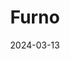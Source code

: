 ---  
layout: startup_page  
title: "Furno"  
id: "furno.com"  
permalink: "/furnofurno.com03132024/"  
website: "https://furno.com/"  
funding_round: "Seed"  
funding_amount: "$6.5M"  
investors: "Energy Capital Ventures (ECV), O'Shaughnessy Ventures, Cantos, Neotribe"  
about: "Furno is developing a modular, carbon-neutral cement plant that dramatically reduces the environmental impact and cost of cement production. Its innovative combustion technology achieves over 80% thermal efficiency and significantly reduces emissions. This allows for localized, smaller-scale cement production, eliminating the need for costly transportation."  
markets: "Cleantech, Construction, Materials Science, Climate Technology Product Manufacturing"  
hq: "Mountain View, California, United States"  
founded_year: "2020"  
linkedin: "https://www.linkedin.com/company/furnomaterials"  
twitter: ""  
instagram: ""  
facebook: ""  
crunchbase: "https://www.crunchbase.com/organization/furno"  
pitchbook: "https://pitchbook.com/profiles/company/490695-31"  

date_display: "13-Mar-2024"  
date: "2024-03-13"

# SEO Optimization  
meta_title: "Furno - Seed Funding ($6.5M)"  
meta_description: "Furno, Furno is developing a modular, carbon-neutral cement plant that dramatically reduces the environmental impact and cost of cement production. Its innov..."  
meta_keywords: "Furno, Cleantech, Construction, Materials Science, Climate Technology Product Manufacturing, Seed funding"  
canonical_url: "https://startup.projectstartups.com/furnofurno.com03132024/"  
---
